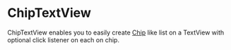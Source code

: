 # ChipTextView
ChipTextView enables you to easily create [Chip](http://www.google.fr/design/spec/components/chips.html) like list on a TextView with optional click listener on each on chip.

